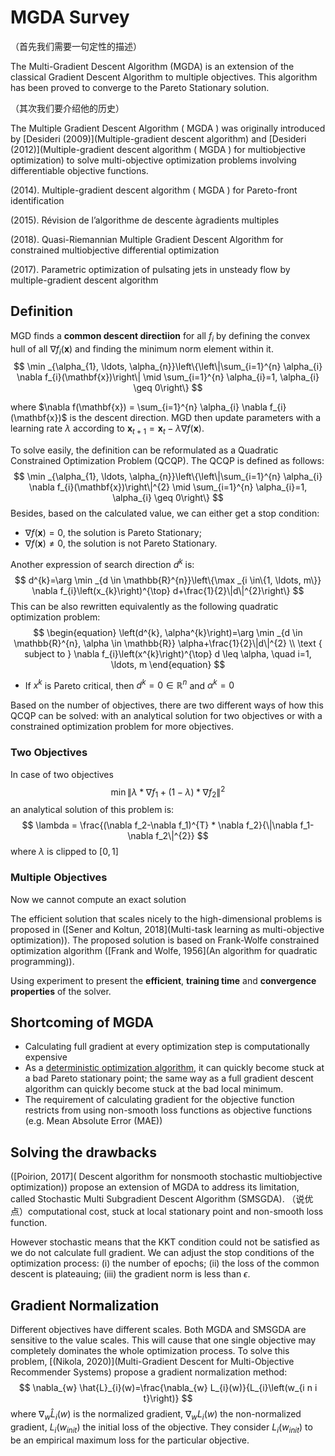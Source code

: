 # MGDA Survey

（首先我们需要一句定性的描述）

The Multi-Gradient Descent Algorithm (MGDA) is an extension of the classical Gradient Descent Algorithm to multiple objectives. This algorithm has been proved to converge to the Pareto Stationary solution.

（其次我们要介绍他的历史）

The Multiple Gradient Descent Algorithm ( MGDA ) was originally introduced by [Desideri (2009)](Multiple-gradient descent algorithm) and [Desideri (2012)](Multiple-gradient descent algorithm ( MGDA ) for multiobjective optimization) to solve multi-objective optimization problems involving differentiable objective functions.

(2014). Multiple-gradient descent algorithm ( MGDA ) for Pareto-front identification

(2015). Révision de l’algorithme de descente àgradients multiples

(2018). Quasi-Riemannian Multiple Gradient Descent Algorithm for constrained multiobjective differential optimization

(2017). Parametric optimization of pulsating jets in unsteady flow by multiple-gradient descent algorithm



## Definition

MGD finds a **common descent directiion** for all $f_i$ by defining the convex hull of all $\nabla f_{i}(\mathbf{x})$ and finding the minimum norm element within it. 
$$
\min _{\alpha_{1}, \ldots, \alpha_{n}}\left\{\left\|\sum_{i=1}^{n} \alpha_{i} \nabla f_{i}(\mathbf{x})\right\| \mid \sum_{i=1}^{n} \alpha_{i}=1, \alpha_{i} \geq 0\right\}
$$

where $\nabla f(\mathbf{x}) = \sum_{i=1}^{n} \alpha_{i} \nabla f_{i}(\mathbf{x})$ is the descent direction. MGD then update parameters with a learning rate $\lambda$ according to $\mathbf{x}_{t+1}=\mathbf{x}_{t}-\lambda \nabla f(\mathbf{x})$.



To solve easily, the definition can be reformulated as a Quadratic Constrained Optimization Problem (QCQP). The QCQP is defined as follows:
$$
\min _{\alpha_{1}, \ldots, \alpha_{n}}\left\{\left\|\sum_{i=1}^{n} \alpha_{i} \nabla f_{i}(\mathbf{x})\right\|^{2} \mid \sum_{i=1}^{n} \alpha_{i}=1, \alpha_{i} \geq 0\right\}
$$
Besides, based on the calculated value, we can either get a stop condition:

- $\nabla f(\mathbf{x})=0$, the solution is Pareto Stationary;
- $\nabla f(\mathbf{x}) \neq 0$, the solution is not Pareto Stationary.



Another expression of search direction $d^k$ is:
$$
d^{k}=\arg \min _{d \in \mathbb{R}^{n}}\left\{\max _{i \in\{1, \ldots, m\}} \nabla f_{i}\left(x_{k}\right)^{\top} d+\frac{1}{2}\|d\|^{2}\right\}
$$
This can be also rewritten equivalently as the following quadratic optimization problem:
$$
\begin{equation}
\left(d^{k}, \alpha^{k}\right)=\arg \min _{d \in \mathbb{R}^{n}, \alpha \in \mathbb{R}} \alpha+\frac{1}{2}\|d\|^{2}
\\
\text { subject to } \nabla f_{i}\left(x^{k}\right)^{\top} d \leq \alpha, \quad i=1, \ldots, m
\end{equation}
$$

- If $x^k$ is Pareto critical, then $d^k = 0 \in \mathbb{R}^{n}$ and $\alpha^k = 0$





Based on the number of objectives, there are two different ways of how this QCQP can be solved: with an analytical solution for two objectives or with a constrained optimization problem for more objectives.

### Two Objectives

In case of two objectives 
$$
\min \|\lambda * \nabla f_1 + (1 - \lambda) * \nabla f_2\|^2
$$
an analytical solution of this problem is:
$$
\lambda = \frac{(\nabla f_2-\nabla f_1)^{T} * \nabla f_2}{\|\nabla f_1-\nabla f_2\|^{2}}
$$
where $\lambda$ is clipped to $[0, 1]$



### Multiple Objectives

Now we cannot compute an exact solution 



The efficient solution that scales nicely to the high-dimensional problems is proposed in ([Sener and Koltun, 2018](Multi-task learning as multi-objective optimization)). The proposed solution is based on Frank-Wolfe constrained optimization algorithm ([Frank and Wolfe, 1956](An algorithm for quadratic programming)). 



Using experiment to present the **efficient**, **training time** and **convergence properties** of the solver.





## Shortcoming of MGDA

- Calculating full gradient at every optimization step is computationally expensive
- As a [deterministic optimization algorithm](), it can quickly become stuck at a bad Pareto stationary point; the same way as a full gradient descent algorithm can quickly become stuck at the bad local minimum.
- The requirement of calculating gradient for the objective function restricts from using non-smooth loss functions as objective functions (e.g. Mean Absolute Error (MAE))



## Solving the drawbacks

([Poirion, 2017]( Descent algorithm for nonsmooth stochastic multiobjective optimization)) propose an extension of MGDA to address its limitation, called Stochastic Multi Subgradient Descent Algorithm (SMSGDA). （说优点）computational cost, stuck at local stationary point and non-smooth loss function.

However stochastic means that the KKT condition could not be satisfied as we do not calculate full gradient. We can adjust the stop conditions of the optimization process: (i) the number of epochs; (ii) the loss of the common descent is plateauing; (iii) the gradient norm is less than $\epsilon$.



## Gradient Normalization

Different objectives have different scales. Both MGDA and SMSGDA are sensitive to the value scales. This will cause that one single objective may completely dominates the whole optimization process. To solve this problem, [(Nikola, 2020)](Multi-Gradient Descent for Multi-Objective Recommender Systems) propose a gradient normalization method:
$$
\nabla_{w} \hat{L}_{i}(w)=\frac{\nabla_{w} L_{i}(w)}{L_{i}\left(w_{i n i t}\right)}
$$
where $\nabla_{w} \hat{L}_{i}(w)$ is the normalized gradient, $\nabla_{w} L_{i}(w)$ the non-normalized gradient, $L_{i}\left(w_{i n i t}\right)$ the initial loss of the objective. They consider $L_{i}\left(w_{i n i t}\right)$ to be an  empirical maximum loss for the particular objective.